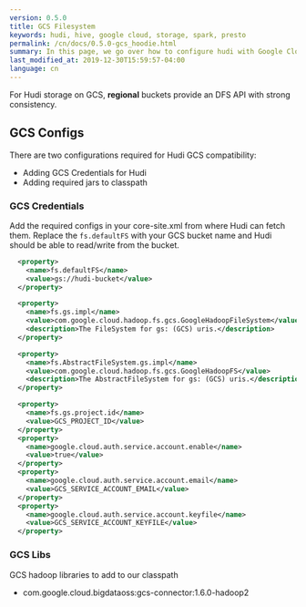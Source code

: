 ```yaml
---
version: 0.5.0
title: GCS Filesystem
keywords: hudi, hive, google cloud, storage, spark, presto
permalink: /cn/docs/0.5.0-gcs_hoodie.html
summary: In this page, we go over how to configure hudi with Google Cloud Storage.
last_modified_at: 2019-12-30T15:59:57-04:00
language: cn
---
```

For Hudi storage on GCS, **regional** buckets provide an DFS API with strong consistency.

## GCS Configs

There are two configurations required for Hudi GCS compatibility:

- Adding GCS Credentials for Hudi
- Adding required jars to classpath

### GCS Credentials

Add the required configs in your core-site.xml from where Hudi can fetch them. Replace the `fs.defaultFS` with your GCS bucket name and Hudi should be able to read/write from the bucket.

```xml
  <property>
    <name>fs.defaultFS</name>
    <value>gs://hudi-bucket</value>
  </property>

  <property>
    <name>fs.gs.impl</name>
    <value>com.google.cloud.hadoop.fs.gcs.GoogleHadoopFileSystem</value>
    <description>The FileSystem for gs: (GCS) uris.</description>
  </property>

  <property>
    <name>fs.AbstractFileSystem.gs.impl</name>
    <value>com.google.cloud.hadoop.fs.gcs.GoogleHadoopFS</value>
    <description>The AbstractFileSystem for gs: (GCS) uris.</description>
  </property>

  <property>
    <name>fs.gs.project.id</name>
    <value>GCS_PROJECT_ID</value>
  </property>
  <property>
    <name>google.cloud.auth.service.account.enable</name>
    <value>true</value>
  </property>
  <property>
    <name>google.cloud.auth.service.account.email</name>
    <value>GCS_SERVICE_ACCOUNT_EMAIL</value>
  </property>
  <property>
    <name>google.cloud.auth.service.account.keyfile</name>
    <value>GCS_SERVICE_ACCOUNT_KEYFILE</value>
  </property>
```

### GCS Libs

GCS hadoop libraries to add to our classpath

- com.google.cloud.bigdataoss:gcs-connector:1.6.0-hadoop2
